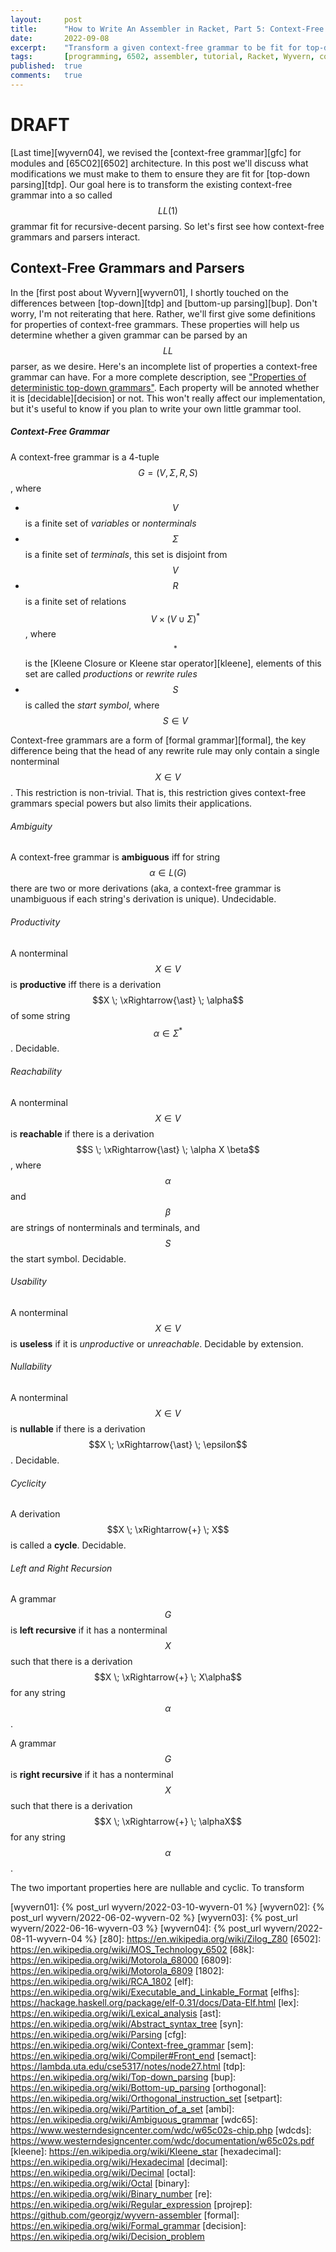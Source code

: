 ```yaml
---
layout:     post
title:      "How to Write An Assembler in Racket, Part 5: Context-Free Grammars and Parsers"
date:       2022-09-08
excerpt:    "Transform a given context-free grammar to be fit for top-down parsing"
tags:       [programming, 6502, assembler, tutorial, Racket, Wyvern, context-free grammar]
published:  true
comments:   true
---
```

# DRAFT

[Last time][wyvern04], we revised the [context-free grammar][gfc] for modules and [65C02][6502] architecture. In this post we'll discuss what modifications we must make to them to ensure they are fit for [top-down parsing][tdp]. Our goal here is to transform the existing context-free grammar into a so called $$LL(1)$$ grammar fit for recursive-decent parsing. So let's first see how context-free grammars and parsers interact.

## Context-Free Grammars and Parsers

In the [first post about Wyvern][wyvern01], I shortly touched on the differences between [top-down][tdp] and [buttom-up parsing][bup]. Don't worry, I'm not reiterating that here. Rather, we'll first give some definitions for properties of context-free grammars. These properties will help us determine whether a given grammar can be parsed by an $$LL$$ parser, as we desire. Here's an incomplete list of properties a context-free grammar can have. For a more complete description, see ["Properties of deterministic top-down grammars"](https://www.sciencedirect.com/science/article/pii/S0019995870904468?via%3Dihub). Each property will be annoted whether it is [decidable][decision] or not. This won't really affect our implementation, but it's useful to know if you plan to write your own little grammar tool.

##### Context-Free Grammar
A context-free grammar is a 4-tuple $$G = (V, \Sigma, R, S)$$, where
* $$V$$ is a finite set of *variables* or *nonterminals*
* $$\Sigma$$ is a finite set of *terminals*, this set is disjoint from $$V$$
* $$R$$ is a finite set of relations $$V \times (V \cup \Sigma)^{\ast}$$, where $$^{\ast}$$ is the [Kleene Closure or Kleene star operator][kleene], elements of this set are called *productions* or *rewrite rules*
* $$S$$ is called the *start symbol*, where $$S\in V$$

Context-free grammars are a form of [formal grammar][formal], the key difference being that the head of any rewrite rule may only contain a single nonterminal $$X\in V$$. This restriction is non-trivial. That is, this restriction gives context-free grammars special powers but also limits their applications.

###### Ambiguity
A context-free grammar is **ambiguous** iff for string $$\alpha \in L(G)$$ there are two or more derivations (aka, a context-free grammar is unambiguous if each string's derivation is unique). Undecidable.

###### Productivity
A nonterminal $$X \in V$$ is **productive** iff there is a derivation $$X \; \xRightarrow{\ast} \; \alpha$$ of some string $$\alpha \in \Sigma^{\ast}$$. Decidable.

###### Reachability
A nonterminal $$X \in V$$ is **reachable** if there is a derivation $$S \; \xRightarrow{\ast} \; \alpha X \beta$$, where $$\alpha$$ and $$\beta$$ are strings of nonterminals and terminals, and $$S$$ the start symbol. Decidable.

###### Usability
A nonterminal $$X \in V$$ is **useless** if it is *unproductive* or *unreachable*. Decidable by extension.

###### Nullability
A nonterminal $$X \in V$$ is **nullable** if there is a derivation $$X \; \xRightarrow{\ast} \; \epsilon$$. Decidable.

###### Cyclicity
A derivation $$X \; \xRightarrow{+} \; X$$ is called a **cycle**. Decidable.

###### Left and Right Recursion
A grammar $$G$$ is **left recursive** if it has a nonterminal $$X$$ such that there is a derivation $$X \; \xRightarrow{+} \; X\alpha$$ for any string $$\alpha$$.

A grammar $$G$$ is **right recursive** if it has a nonterminal $$X$$ such that there is a derivation $$X \; \xRightarrow{+} \; \alphaX$$ for any string $$\alpha$$.

The two important properties here are nullable and cyclic. To transform


[wyvern01]: {% post_url wyvern/2022-03-10-wyvern-01 %}
[wyvern02]: {% post_url wyvern/2022-06-02-wyvern-02 %}
[wyvern03]: {% post_url wyvern/2022-06-16-wyvern-03 %}
[wyvern04]: {% post_url wyvern/2022-08-11-wyvern-04 %}
[z80]: https://en.wikipedia.org/wiki/Zilog_Z80
[6502]: https://en.wikipedia.org/wiki/MOS_Technology_6502
[68k]: https://en.wikipedia.org/wiki/Motorola_68000
[6809]: https://en.wikipedia.org/wiki/Motorola_6809
[1802]: https://en.wikipedia.org/wiki/RCA_1802
[elf]: https://en.wikipedia.org/wiki/Executable_and_Linkable_Format
[elfhs]: https://hackage.haskell.org/package/elf-0.31/docs/Data-Elf.html
[lex]: https://en.wikipedia.org/wiki/Lexical_analysis
[ast]: https://en.wikipedia.org/wiki/Abstract_syntax_tree
[syn]: https://en.wikipedia.org/wiki/Parsing
[cfg]: https://en.wikipedia.org/wiki/Context-free_grammar
[sem]: https://en.wikipedia.org/wiki/Compiler#Front_end
[semact]: https://lambda.uta.edu/cse5317/notes/node27.html
[tdp]: https://en.wikipedia.org/wiki/Top-down_parsing
[bup]: https://en.wikipedia.org/wiki/Bottom-up_parsing
[orthogonal]: https://en.wikipedia.org/wiki/Orthogonal_instruction_set
[setpart]: https://en.wikipedia.org/wiki/Partition_of_a_set
[ambi]: https://en.wikipedia.org/wiki/Ambiguous_grammar
[wdc65]: https://www.westerndesigncenter.com/wdc/w65c02s-chip.php
[wdcds]: https://www.westerndesigncenter.com/wdc/documentation/w65c02s.pdf
[kleene]: https://en.wikipedia.org/wiki/Kleene_star
[hexadecimal]: https://en.wikipedia.org/wiki/Hexadecimal
[decimal]: https://en.wikipedia.org/wiki/Decimal
[octal]: https://en.wikipedia.org/wiki/Octal
[binary]: https://en.wikipedia.org/wiki/Binary_number
[re]: https://en.wikipedia.org/wiki/Regular_expression
[projrep]: https://github.com/georgjz/wyvern-assembler
[formal]: https://en.wikipedia.org/wiki/Formal_grammar
[decision]: https://en.wikipedia.org/wiki/Decision_problem